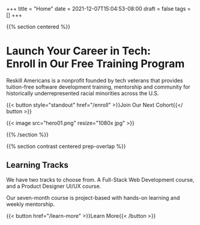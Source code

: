 +++
title = "Home"
date = 2021-12-07T15:04:53-08:00
draft = false
tags = []
+++

{{% section centered %}}

# Launch Your Career in Tech:<br>Enroll in Our Free Training Program

Reskill Americans is a nonprofit founded by tech veterans that provides
tuition-free software development training, mentorship and community for
historically underrepresented racial minorities across the U.S.

{{< button style="standout" href="/enroll" >}}Join Our Next Cohort{{</ button >}}

{{< image src="hero01.png" resize="1080x jpg" >}}

{{% /section %}}

{{% section contrast centered prep-overlap %}}

## Learning Tracks

We have two tracks to choose from. A Full-Stack Web Development course, and a
Product Designer UI/UX course.

Our seven-month course is project-based with hands-on learning and weekly
mentorship.

{{< button href="/learn-more" >}}Learn More{{< /button >}}
